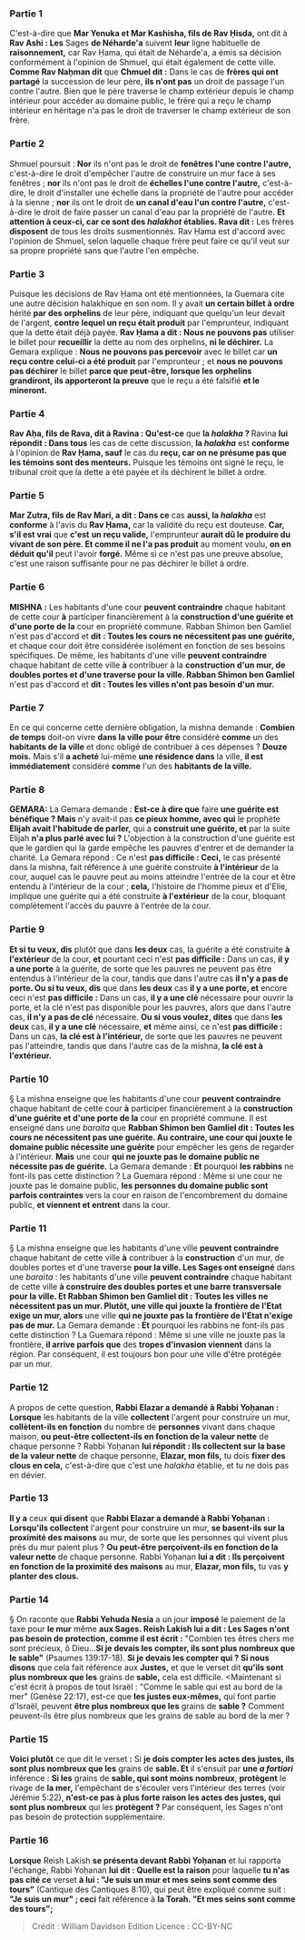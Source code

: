 
### Partie 1
C'est-à-dire que <b>Mar Yenuka et Mar Kashisha, fils de Rav Ḥisda,</b> ont dit à <b>Rav Ashi : Les</b> Sages <b>de Néharde'a</b> suivent <b>leur</b> ligne habituelle de <b>raisonnement,</b> car Rav Ḥama, qui était de Néharde'a, a émis sa décision conformément à l'opinion de Shmuel, qui était également de cette ville. <b>Comme Rav Naḥman dit</b> que <b>Chmuel dit :</b> Dans le cas de <b>frères qui ont partagé</b> la succession de leur père, <b>ils n'ont pas</b> un droit de passage l'un contre l'autre.</b> Bien que le père traverse le champ extérieur depuis le champ intérieur pour accéder au domaine public, le frère qui a reçu le champ intérieur en héritage n'a pas le droit de traverser le champ extérieur de son frère.

### Partie 2
Shmuel poursuit : <b>Nor</b> ils n'ont pas le droit de <b>fenêtres l'une contre l'autre,</b> c'est-à-dire le droit d'empêcher l'autre de construire un mur face à ses fenêtres ; <b>nor</b> ils n'ont pas le droit de <b>échelles l'une contre l'autre,</b> c'est-à-dire, le droit d'installer une échelle dans la propriété de l'autre pour accéder à la sienne ; <b>nor</b> ils ont le droit de <b>un canal d'eau l'un contre l'autre,</b> c'est-à-dire le droit de faire passer un canal d'eau par la propriété de l'autre. <b>Et attention à ceux-ci, car ce sont des <i>halakhot</i> établies. Rava dit :</b> Les frères <b>disposent</b> de tous les droits susmentionnés. Rav Ḥama est d'accord avec l'opinion de Shmuel, selon laquelle chaque frère peut faire ce qu'il veut sur sa propre propriété sans que l'autre l'en empêche.

### Partie 3
Puisque les décisions de Rav Ḥama ont été mentionnées, la Guemara cite une autre décision halakhique en son nom. Il y avait <b>un certain billet à ordre</b> hérité <b>par des orphelins</b> de leur père, indiquant que quelqu'un leur devait de l'argent, <b>contre lequel un reçu était produit</b> par l'emprunteur, indiquant que la dette était déjà payée. <b>Rav Ḥama a dit : Nous ne pouvons pas</b> utiliser le billet pour <b>recueillir</b> la dette au nom des orphelins, <b>ni le déchirer.</b> La Gemara explique : <b>Nous ne pouvons pas percevoir</b> avec le billet car <b>un reçu contre celui-ci a été produit</b> par l'emprunteur ; et <b>nous ne pouvons pas déchirer</b> le billet <b>parce que peut-être, lorsque les orphelins grandiront, ils apporteront la preuve</b> que le reçu a été falsifié <b>et le mineront.</b>

### Partie 4
<b>Rav Aḥa, fils de Rava, dit à Ravina : Qu'est-ce</b> que <b>la <i>halakha</i> ? </b> Ravina <b>lui répondit : Dans tous</b> les cas de cette discussion, <b>la <i>halakha</i></b> est <b>conforme</b> à l'opinion de <b>Rav Ḥama, sauf</b> le cas du <b>reçu, car on ne présume pas que les témoins sont des menteurs.</b> Puisque les témoins ont signé le reçu, le tribunal croit que la dette a été payée et ils déchirent le billet à ordre.

### Partie 5
<b>Mar Zutra, fils de Rav Mari, a dit : Dans ce</b> cas <b>aussi, la <i>halakha</i></b> est <b>conforme</b> à l'avis du <b>Rav Ḥama,</b> car la validité du reçu est douteuse. <b>Car, s'il est vrai</b> que <b>c'est</b> <b>un reçu valide,</b> l'emprunteur <b>aurait dû le produire du vivant de son père. Et comme il ne l'a pas produit</b> au moment voulu, <b>on en déduit qu'il</b> peut l'avoir <b>forgé.</b> Même si ce n'est pas une preuve absolue, c'est une raison suffisante pour ne pas déchirer le billet à ordre.

### Partie 6
<strong>MISHNA :</strong> Les habitants d'une cour <b>peuvent contraindre</b> chaque habitant de cette cour <b>à</b> participer financièrement à la <b>construction d'une guérite et d'une porte de la</b> cour en propriété commune. Rabban Shimon ben Gamliel</b> n'est pas d'accord et <b>dit : Toutes les cours ne nécessitent pas une guérite,</b> et chaque cour doit être considérée isolément en fonction de ses besoins spécifiques. De même, les habitants d'une ville <b>peuvent contraindre</b> chaque habitant de cette ville <b>à</b> contribuer à la <b>construction d'un mur, de doubles portes et d'une traverse pour la ville. Rabban Shimon ben Gamliel</b> n'est pas d'accord et <b>dit : Toutes les villes n'ont pas besoin d'un mur.</b>

### Partie 7
En ce qui concerne cette dernière obligation, la mishna demande : <b>Combien de temps</b> doit-on vivre <b>dans la ville pour être</b> considéré <b>comme</b> un des <b>habitants de la ville</b> et donc obligé de contribuer à ces dépenses ? <b>Douze mois.</b> Mais s'il <b>a acheté</b> lui-même <b>une résidence dans</b> la ville, <b>il est immédiatement</b> considéré <b>comme</b> l'un des <b>habitants de la ville.</b>

### Partie 8
<strong>GEMARA:</strong> La Gemara demande : <b>Est-ce à dire que</b> faire <b>une guérite est bénéfique ? Mais</b> n'y avait-il pas <b>ce pieux homme, avec qui</b> le prophète <b>Elijah avait l'habitude de parler,</b> qui a <b>construit une guérite, et</b> par la suite Elijah <b>n'a plus parlé avec lui ?</b> L'objection à la construction d'une guérite est que le gardien qui la garde empêche les pauvres d'entrer et de demander la charité. La Gemara répond : Ce n'est <b>pas difficile : Ceci,</b> le cas présenté dans la mishna, fait référence à une guérite construite <b>à l'intérieur</b> de la cour, auquel cas le pauvre peut au moins atteindre l'entrée de la cour et être entendu à l'intérieur de la cour ; <b>cela,</b> l'histoire de l'homme pieux et d'Elie, implique une guérite qui a été construite <b>à l'extérieur</b> de la cour, bloquant complètement l'accès du pauvre à l'entrée de la cour.

### Partie 9
<b>Et si tu veux, dis</b> plutôt que dans <b>les deux</b> cas, la guérite a été construite <b>à l'extérieur</b> de la cour, <b>et</b> pourtant ceci n'est <b>pas difficile :</b> Dans un cas, <b>il y a une porte</b> à la guérite, de sorte que les pauvres ne peuvent pas être entendus à l'intérieur de la cour, tandis que dans l'autre cas <b>il n'y a pas de porte. Ou si tu veux, dis</b> que dans <b>les deux</b> cas <b>il y a une porte, et</b> encore ceci n'est <b>pas difficile :</b> Dans un cas, <b>il y a une clé</b> nécessaire pour ouvrir la porte, et la clé n'est pas disponible pour les pauvres, alors que dans l'autre cas, <b>il n'y a pas de clé</b> nécessaire. <b>Ou si vous voulez, dites</b> que dans <b>les deux</b> cas, <b>il y a une clé</b> nécessaire, <b>et</b> même ainsi, ce n'est <b>pas difficile :</b> Dans un cas, <b>la clé est à l'intérieur,</b> de sorte que les pauvres ne peuvent pas l'atteindre, tandis que dans l'autre cas de la mishna, <b>la clé est à l'extérieur.</b>

### Partie 10
§ La mishna enseigne que les habitants d'une cour <b>peuvent contraindre</b> chaque habitant de cette cour <b>à</b> participer financièrement à la <b>construction d'une guérite et d'une porte de la</b> cour en propriété commune. Il est enseigné</b> dans une <i>baraita</i> que <b>Rabban Shimon ben Gamliel dit : Toutes les cours ne nécessitent pas une guérite. Au contraire, une cour qui jouxte le domaine public nécessite une guérite</b> pour empêcher les gens de regarder à l'intérieur. <b>Mais</b> une cour <b>qui ne jouxte pas le domaine public ne nécessite pas de guérite.</b> La Gemara demande : <b>Et</b> pourquoi <b>les rabbins</b> ne font-ils pas cette distinction ? La Guemara répond : Même si une cour ne jouxte pas le domaine public, <b>les personnes du domaine public sont parfois contraintes</b> vers la cour en raison de l'encombrement du domaine public, <b>et viennent et entrent</b> dans la cour.

### Partie 11
§ La mishna enseigne que les habitants d'une ville <b>peuvent contraindre</b> chaque habitant de cette ville <b>à</b> contribuer à la <b>construction</b> d'un mur, de doubles portes et d'une traverse <b>pour la ville. Les Sages ont enseigné</b> dans une <i>baraïta</i> : les habitants d'une ville <b>peuvent contraindre</b> chaque habitant de cette ville <b>à construire des doubles portes et une barre transversale pour la ville. Et Rabban Shimon ben Gamliel dit : Toutes les villes ne nécessitent pas un mur. Plutôt, une ville qui jouxte la</b> <b>frontière de l'Etat exige un mur, alors</b> une ville <b>qui ne jouxte pas la</b> <b>frontière de l'Etat n'exige pas de mur.</b> La Gemara demande : <b>Et</b> pourquoi les rabbins</b> ne font-ils pas cette distinction ? La Guemara répond : Même si une ville ne jouxte pas la frontière, <b>il arrive parfois que</b> des <b>tropes d'invasion viennent</b> dans la région. Par conséquent, il est toujours bon pour une ville d'être protégée par un mur.

### Partie 12
A propos de cette question, <b>Rabbi Elazar a demandé à Rabbi Yoḥanan : Lorsque</b> les habitants de la ville <b>collectent</b> l'argent pour construire un mur, <b>collètent-ils en fonction</b> du nombre de <b>personnes</b> vivant dans chaque maison, <b>ou peut-être collectent-ils en fonction de la</b> <b>valeur nette</b> de chaque personne ? Rabbi Yoḥanan <b>lui répondit : Ils collectent sur la base de la</b> <b>valeur nette</b> de chaque personne, <b>Elazar, mon fils,</b> tu dois <b>fixer des clous en cela,</b> c'est-à-dire que c'est une <i>halakha</i> établie, et tu ne dois pas en dévier.

### Partie 13
<b>Il y a</b> ceux <b>qui disent</b> que <b>Rabbi Elazar a demandé à Rabbi Yoḥanan : Lorsqu'ils collectent</b> l'argent pour construire un mur, <b>se basent-ils sur la proximité des maisons</b> au mur, de sorte que les personnes qui vivent plus près du mur paient plus ? <b>Ou peut-être perçoivent-ils en fonction de la</b> <b>valeur nette</b> de chaque personne. Rabbi Yoḥanan <b>lui a dit : Ils perçoivent en fonction de la proximité des maisons</b> au mur, <b>Elazar, mon fils,</b> tu vas <b>y planter des clous.</b>

### Partie 14
§ On raconte que <b>Rabbi Yehuda Nesia</b> a un jour <b>imposé</b> le paiement de la taxe pour <b>le mur</b> même <b>aux Sages. Reish Lakish lui a dit : Les Sages n'ont pas besoin de protection, comme il est écrit :</b> "Combien tes êtres chers me sont précieux, ô Dieu...<b>Si je devais les compter, ils sont plus nombreux que le sable"</b> (Psaumes 139:17-18). <b>Si je devais les compter qui ? Si nous disons</b> que cela fait référence aux <b>Justes,</b> et que le verset dit <b>qu'ils sont plus nombreux que les</b> grains de <b>sable,</b> cela est difficile. <Maintenant si c'est écrit à propos de tout Israël : "Comme le sable qui est au bord de la mer"</b> (Genèse 22:17), est-ce que <b>les justes eux-mêmes,</b> qui font partie d'Israël, peuvent <b>être plus nombreux que les</b> grains de <b>sable ?</b> Comment peuvent-ils être plus nombreux que les grains de sable au bord de la mer ?

### Partie 15
<b>Voici plutôt</b> ce que dit le verset <b>:</b> Si <b>je dois compter les actes des justes, ils sont plus nombreux que les</b> grains de <b>sable. Et</b> il s'ensuit par <b>une <i>a fortiori</i></b> inférence : <b>Si les</b> grains de <b>sable, qui sont moins nombreux</b>, <b>protègent</b> le rivage de <b>la mer,</b> l'empêchant de s'écouler vers l'intérieur des terres (voir Jérémie 5:22), <b>n'est-ce pas à plus forte raison les actes des justes, qui sont plus nombreux</b> qui les <b>protègent ?</b> Par conséquent, les Sages n'ont pas besoin de protection supplémentaire.

### Partie 16
<b>Lorsque</b> Reish Lakish <b>se présenta devant Rabbi Yoḥanan</b> et lui rapporta l'échange, Rabbi Yoḥanan <b>lui dit : Quelle est la raison</b> pour laquelle <b>tu n'as pas cité ce</b> verset <b>à lui : "Je suis un mur et mes seins sont comme des tours"</b> (Cantique des Cantiques 8:10), qui peut être expliqué comme suit : <b>"Je suis un mur" ; ceci</b> fait référence à <b>la Torah. "Et mes seins sont comme des tours";</b>

>Crédit : William Davidson Edition
>Licence : CC-BY-NC